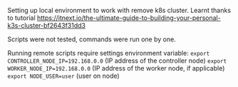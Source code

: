 Setting up local environment to work with remove k8s cluster.
Learnt thanks to tutorial https://itnext.io/the-ultimate-guide-to-building-your-personal-k3s-cluster-bf2643f31dd3

Scripts were not tested, commands were run one by one.

Running remote scripts require settings environment variable:
`export CONTROLLER_NODE_IP=192.168.0.0` (IP address of the controller node)
`export WORKER_NODE_IP=192.168.0.0` (IP address of the worker node, if applicable)
`export NODE_USER=user` (user on node)
